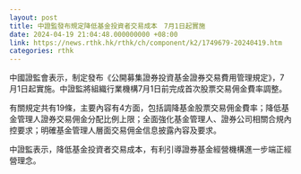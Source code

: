```yaml
---
layout: post
title: 中證監發布規定降低基金投資者交易成本　7月1日起實施
date: 2024-04-19 21:04:48.000000000 +08:00
link: https://news.rthk.hk/rthk/ch/component/k2/1749679-20240419.htm
categories: rthk
---
```


中國證監會表示，制定發布《公開募集證券投資基金證券交易費用管理規定》，7月1日起實施。中證監將組織行業機構7月1日前完成首次股票交易佣金費率調整。

有關規定共有19條，主要內容有4方面，包括調降基金股票交易佣金費率；降低基金管理人證券交易佣金分配比例上限；全面強化基金管理人、證券公司相關合規內控要求；明確基金管理人層面交易佣金信息披露內容及要求。

中證監表示，降低基金投資者交易成本，有利引導證券基金經營機構進一步端正經營理念。
